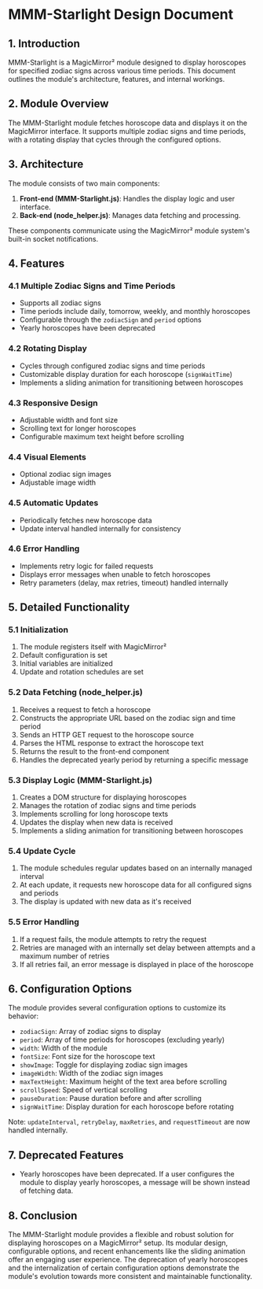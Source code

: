 # MMM-Starlight Design Document

## 1. Introduction

MMM-Starlight is a MagicMirror² module designed to display horoscopes for specified zodiac signs across various time periods. This document outlines the module's architecture, features, and internal workings.

## 2. Module Overview

The MMM-Starlight module fetches horoscope data and displays it on the MagicMirror interface. It supports multiple zodiac signs and time periods, with a rotating display that cycles through the configured options.

## 3. Architecture

The module consists of two main components:

1. **Front-end (MMM-Starlight.js)**: Handles the display logic and user interface.
2. **Back-end (node_helper.js)**: Manages data fetching and processing.

These components communicate using the MagicMirror² module system's built-in socket notifications.

## 4. Features

### 4.1 Multiple Zodiac Signs and Time Periods

- Supports all zodiac signs
- Time periods include daily, tomorrow, weekly, and monthly horoscopes
- Configurable through the `zodiacSign` and `period` options
- Yearly horoscopes have been deprecated

### 4.2 Rotating Display

- Cycles through configured zodiac signs and time periods
- Customizable display duration for each horoscope (`signWaitTime`)
- Implements a sliding animation for transitioning between horoscopes

### 4.3 Responsive Design

- Adjustable width and font size
- Scrolling text for longer horoscopes
- Configurable maximum text height before scrolling

### 4.4 Visual Elements

- Optional zodiac sign images
- Adjustable image width

### 4.5 Automatic Updates

- Periodically fetches new horoscope data
- Update interval handled internally for consistency

### 4.6 Error Handling

- Implements retry logic for failed requests
- Displays error messages when unable to fetch horoscopes
- Retry parameters (delay, max retries, timeout) handled internally

## 5. Detailed Functionality

### 5.1 Initialization

1. The module registers itself with MagicMirror²
2. Default configuration is set
3. Initial variables are initialized
4. Update and rotation schedules are set

### 5.2 Data Fetching (node_helper.js)

1. Receives a request to fetch a horoscope
2. Constructs the appropriate URL based on the zodiac sign and time period
3. Sends an HTTP GET request to the horoscope source
4. Parses the HTML response to extract the horoscope text
5. Returns the result to the front-end component
6. Handles the deprecated yearly period by returning a specific message

### 5.3 Display Logic (MMM-Starlight.js)

1. Creates a DOM structure for displaying horoscopes
2. Manages the rotation of zodiac signs and time periods
3. Implements scrolling for long horoscope texts
4. Updates the display when new data is received
5. Implements a sliding animation for transitioning between horoscopes

### 5.4 Update Cycle

1. The module schedules regular updates based on an internally managed interval
2. At each update, it requests new horoscope data for all configured signs and periods
3. The display is updated with new data as it's received

### 5.5 Error Handling

1. If a request fails, the module attempts to retry the request
2. Retries are managed with an internally set delay between attempts and a maximum number of retries
3. If all retries fail, an error message is displayed in place of the horoscope

## 6. Configuration Options

The module provides several configuration options to customize its behavior:

- `zodiacSign`: Array of zodiac signs to display
- `period`: Array of time periods for horoscopes (excluding yearly)
- `width`: Width of the module
- `fontSize`: Font size for the horoscope text
- `showImage`: Toggle for displaying zodiac sign images
- `imageWidth`: Width of the zodiac sign images
- `maxTextHeight`: Maximum height of the text area before scrolling
- `scrollSpeed`: Speed of vertical scrolling
- `pauseDuration`: Pause duration before and after scrolling
- `signWaitTime`: Display duration for each horoscope before rotating

Note: `updateInterval`, `retryDelay`, `maxRetries`, and `requestTimeout` are now handled internally.

## 7. Deprecated Features

- Yearly horoscopes have been deprecated. If a user configures the module to display yearly horoscopes, a message will be shown instead of fetching data.

## 8. Conclusion

The MMM-Starlight module provides a flexible and robust solution for displaying horoscopes on a MagicMirror² setup. Its modular design, configurable options, and recent enhancements like the sliding animation offer an engaging user experience. The deprecation of yearly horoscopes and the internalization of certain configuration options demonstrate the module's evolution towards more consistent and maintainable functionality.
